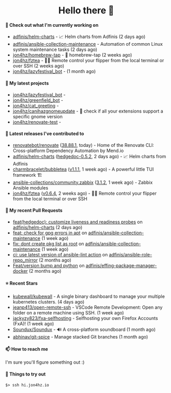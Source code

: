 <h1 align=center>Hello there 👋</h1>

#### 👷 Check out what I'm currently working on

- [adfinis/helm-charts](https://github.com/adfinis/helm-charts) - 📈 Helm charts from Adfinis (2 days ago)
- [adfinis/ansible-collection-maintenance](https://github.com/adfinis/ansible-collection-maintenance) - Automation of common Linux system maintenance tasks (2 days ago)
- [jon4hz/homebrew-tap](https://github.com/jon4hz/homebrew-tap) - 🍺 homebrew-tap (2 weeks ago)
- [jon4hz/fztea](https://github.com/jon4hz/fztea) - 🐬🧋  Remote control your flipper from the local terminal or over SSH (2 weeks ago)
- [jon4hz/lazyfestival_bot](https://github.com/jon4hz/lazyfestival_bot) -  (1 month ago)

#### 🌱 My latest projects

- [jon4hz/lazyfestival_bot](https://github.com/jon4hz/lazyfestival_bot) - 
- [jon4hz/greenfield_bot](https://github.com/jon4hz/greenfield_bot) - 
- [jon4hz/cat_greeting](https://github.com/jon4hz/cat_greeting) - 
- [jon4hz/canihazgnomeupdate](https://github.com/jon4hz/canihazgnomeupdate) - 🧙 check if all your extensions support a specific gnome version
- [jon4hz/renovate-test](https://github.com/jon4hz/renovate-test) - 

#### 🔭 Latest releases I've contributed to

- [renovatebot/renovate](https://github.com/renovatebot/renovate) ([38.88.1](https://github.com/renovatebot/renovate/releases/tag/38.88.1), today) - Home of the Renovate CLI: Cross-platform Dependency Automation by Mend.io
- [adfinis/helm-charts](https://github.com/adfinis/helm-charts) ([hedgedoc-0.5.2](https://github.com/adfinis/helm-charts/releases/tag/hedgedoc-0.5.2), 2 days ago) - 📈 Helm charts from Adfinis
- [charmbracelet/bubbletea](https://github.com/charmbracelet/bubbletea) ([v1.1.1](https://github.com/charmbracelet/bubbletea/releases/tag/v1.1.1), 1 week ago) - A powerful little TUI framework 🏗
- [ansible-collections/community.zabbix](https://github.com/ansible-collections/community.zabbix) ([3.1.2](https://github.com/ansible-collections/community.zabbix/releases/tag/3.1.2), 1 week ago) - Zabbix Ansible modules
- [jon4hz/fztea](https://github.com/jon4hz/fztea) ([v0.6.4](https://github.com/jon4hz/fztea/releases/tag/v0.6.4), 2 weeks ago) - 🐬🧋  Remote control your flipper from the local terminal or over SSH

#### 🔨 My recent Pull Requests

- [feat(hedgedoc): customize liveness and readiness probes](https://github.com/adfinis/helm-charts/pull/1320) on [adfinis/helm-charts](https://github.com/adfinis/helm-charts) (2 days ago)
- [feat: check for gpg errors in apt](https://github.com/adfinis/ansible-collection-maintenance/pull/68) on [adfinis/ansible-collection-maintenance](https://github.com/adfinis/ansible-collection-maintenance) (1 week ago)
- [fix: dont create pkg list as root](https://github.com/adfinis/ansible-collection-maintenance/pull/67) on [adfinis/ansible-collection-maintenance](https://github.com/adfinis/ansible-collection-maintenance) (1 week ago)
- [ci: use latest version of ansible-lint action](https://github.com/adfinis/ansible-role-repo_mirror/pull/50) on [adfinis/ansible-role-repo_mirror](https://github.com/adfinis/ansible-role-repo_mirror) (2 months ago)
- [Feat/version bump and python](https://github.com/adfinis/effing-package-manager-docker/pull/18) on [adfinis/effing-package-manager-docker](https://github.com/adfinis/effing-package-manager-docker) (2 months ago)

#### ⭐ Recent Stars

- [kubewall/kubewall](https://github.com/kubewall/kubewall) - A single binary dashboard to manage your multiple kubernetes clusters. (4 days ago)
- [jeanp413/open-remote-ssh](https://github.com/jeanp413/open-remote-ssh) - VSCode Remote Development: Open any folder on a remote machine using SSH. (1 week ago)
- [jackyzy823/fxa-selfhosting](https://github.com/jackyzy823/fxa-selfhosting) - Selfhosting your own  Firefox Accounts (FxA)! (1 week ago)
- [Soundux/Soundux](https://github.com/Soundux/Soundux) - 🔊 A cross-platform soundboard (1 month ago)
- [abhinav/git-spice](https://github.com/abhinav/git-spice) - Manage stacked Git branches (1 month ago)

#### 📫 How to reach me
I'm sure you'll figure something out :)

#### 👀 Things to try out
```
$> ssh hi.jon4hz.io
```